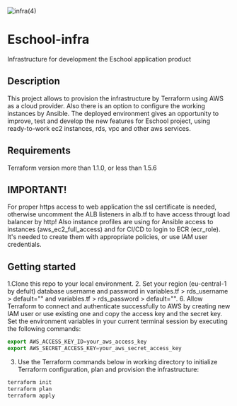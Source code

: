![infra(4)](https://github.com/yurkooo97/infra-app/assets/43648928/1d331e7e-0e86-4fb9-87e4-679587f49893)
# Eschool-infra
Infrastructure for development the Eschool application product
## Description
This project allows to provision the infrastructure by Terraform using AWS as a cloud provider. Also there is an option to configure the working instances by Ansible. The deployed environment gives an opportunity to improve, test and develop the new features for Eschool project, using ready-to-work ec2 instances, rds, vpc and other aws services.
## Requirements
Terraform version more than 1.1.0, or less than 1.5.6


## IMPORTANT!
For proper https access to web application the ssl certificate is needed, otherwise uncomment the ALB listeners in alb.tf to have access througt load balancer by http!
Also instance profiles are using for Ansible access to instances (aws_ec2_full_access) and for CI/CD to login to ECR (ecr_role). It's needed to create them with appropriate policies, or use IAM user credentials.

## Getting started
1.Clone this repo to your local environment.
2. Set your region (eu-central-1 by defult) database username and password in variables.tf > rds_username > default="" and variables.tf > rds_password > default="".
6. Allow Terraform to connect and authenticate successfully to AWS by creating new IAM user or use existing one and copy the access key and the secret key. Set the environment variables in your current terminal session by executing the following commands:
   
```ts
export AWS_ACCESS_KEY_ID=your_aws_access_key
export AWS_SECRET_ACCESS_KEY=your_aws_secret_access_key
```

3. Use the Terraform commands below in working directory to initialize Terraform configuration, plan and provision the infrastructure:

```ts
terraform init
terraform plan
terraform apply
```
